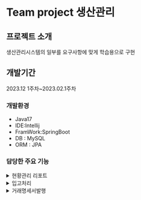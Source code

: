 # Team project 생산관리

## 프로젝트 소개
생산관리시스템의 일부를 요구사항에 맞게
학습용으로 구현


## 개발기간
2023.12 1주차~2023.02.1주차

### 개발환경

- Java17
- IDE:Intellij
- FramWork:SpringBoot
- DB : MySQL
- ORM : JPA



### 담당한 주요 기능

<details>
  <summary>현황관리 리포트</summary>
  ![image](https://github.com/acbine/mit305/assets/145634613/2410e7bb-cdad-483a-94d1-29e796f0724c)


  <details>
    <summary>1.리포트 기간을 선택후 해상 기간에 진행 or 완료된발주서확인</summary>
  </details>

  <details>
    <summary>구문 항목별로 발주진행 그래프 표시</summary>
  </details>
  
  
</details>

<details>
  <summary>입고처리</summary>

  <details>
    <summary>임고된 자재의 수량정보를 입력,저장</summary>
  </details>

  <details>
    <summary>입고된 품목 조달 완료 처리</summary>
  </details>
  
</details>

<details>
  <summary>거래명세서발행</summary>

  <details>
    <summary>거래명세서 미리보기</summary>
  </details>

  <details>
    <summary>거래명세서 양식을 출력</summary>
  </details>

  <details>
    <summary>거래명세서 양식을 해당 회사에 전송</summary>
  </details>

  
</details>


